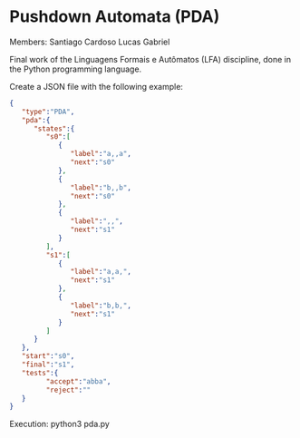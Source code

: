 # Pushdown Automata (PDA)

Members:
    Santiago Cardoso
    Lucas Gabriel

Final work of the Linguagens Formais e Autômatos ​​(LFA) discipline, done in the Python programming language.

Create a JSON file with the following example:
```json
{
   "type":"PDA",
   "pda":{
      "states":{
         "s0":[
            {
               "label":"a,,a",
               "next":"s0"
            },
            {
               "label":"b,,b",
               "next":"s0"
            },
            {
               "label":",,",
               "next":"s1"
            }
         ],
         "s1":[
            {
               "label":"a,a,",
               "next":"s1"
            },
            {
               "label":"b,b,",
               "next":"s1"
            }
         ]
      }
   },
   "start":"s0",
   "final":"s1",
   "tests":{
         "accept":"abba",
         "reject":""
   }
}
```

Execution:
    python3 pda.py
